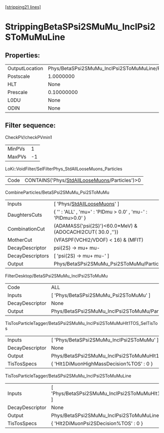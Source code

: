 [[stripping21 lines]](./stripping21-index)

# StrippingBetaSPsi2SMuMu_InclPsi2SToMuMuLine

## Properties:

|                |                                                   |
|----------------|---------------------------------------------------|
| OutputLocation | Phys/BetaSPsi2SMuMu_InclPsi2SToMuMuLine/Particles |
| Postscale      | 1.0000000                                         |
| HLT            | None                                              |
| Prescale       | 0.10000000                                        |
| L0DU           | None                                              |
| ODIN           | None                                              |

## Filter sequence:

CheckPV/checkPVmin1

|        |     |
|--------|-----|
| MinPVs | 1   |
| MaxPVs | -1  |

LoKi::VoidFilter/SelFilterPhys_StdAllLooseMuons_Particles

|      |                                                                                                  |
|------|--------------------------------------------------------------------------------------------------|
| Code | CONTAINS('Phys/[StdAllLooseMuons](./stripping21-commonparticles-stdallloosemuons)/Particles')\>0 |

CombineParticles/BetaSPsi2SMuMu_Psi2SToMuMu

|                  |                                                                                 |
|------------------|---------------------------------------------------------------------------------|
| Inputs           | [ 'Phys/[StdAllLooseMuons](./stripping21-commonparticles-stdallloosemuons)' ] |
| DaughtersCuts    | { '' : 'ALL' , 'mu+' : 'PIDmu \> 0.0' , 'mu-' : 'PIDmu\>0.0' }                  |
| CombinationCut   | (ADAMASS('psi(2S)')\<60.0\*MeV) & (ADOCACHI2CUT( 30.0 ,''))                     |
| MotherCut        | (VFASPF(VCHI2/VDOF) \< 16) & (MFIT)                                             |
| DecayDescriptor  | psi(2S) -\> mu+ mu-                                                             |
| DecayDescriptors | [ 'psi(2S) -\> mu+ mu-' ]                                                     |
| Output           | Phys/BetaSPsi2SMuMu_Psi2SToMuMu/Particles                                       |

FilterDesktop/BetaSPsi2SMuMu_InclPsi2SToMuMu

|                 |                                               |
|-----------------|-----------------------------------------------|
| Code            | ALL                                           |
| Inputs          | [ 'Phys/BetaSPsi2SMuMu_Psi2SToMuMu' ]       |
| DecayDescriptor | None                                          |
| Output          | Phys/BetaSPsi2SMuMu_InclPsi2SToMuMu/Particles |

TisTosParticleTagger/BetaSPsi2SMuMu_InclPsi2SToMuMuHlt1TOS_SelTisTos

|                 |                                                                |
|-----------------|----------------------------------------------------------------|
| Inputs          | [ 'Phys/BetaSPsi2SMuMu_InclPsi2SToMuMu' ]                    |
| DecayDescriptor | None                                                           |
| Output          | Phys/BetaSPsi2SMuMu_InclPsi2SToMuMuHlt1TOS_SelTisTos/Particles |
| TisTosSpecs     | { 'Hlt1DiMuonHighMassDecision%TOS' : 0 }                       |

TisTosParticleTagger/BetaSPsi2SMuMu_InclPsi2SToMuMuLine

|                 |                                                              |
|-----------------|--------------------------------------------------------------|
| Inputs          | [ 'Phys/BetaSPsi2SMuMu_InclPsi2SToMuMuHlt1TOS_SelTisTos' ] |
| DecayDescriptor | None                                                         |
| Output          | Phys/BetaSPsi2SMuMu_InclPsi2SToMuMuLine/Particles            |
| TisTosSpecs     | { 'Hlt2DiMuonPsi2SDecision%TOS' : 0 }                        |

